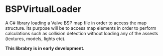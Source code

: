 BSPVirtualLoader
================

A C# library loading a Valve BSP map file in order to access the map structure.
Its purpose will be to access map elements in order to perform calculations such as collision detection without loading any of the assests (textures, models, lights etc).

**This librabry is in early development.**
